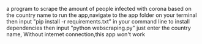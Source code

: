 a program to scrape the amount of people infected with corona based on the country name
to run the app,navigate to the app folder on your terminal
then input "pip install -r requirements.txt" in your command line to install dependencies
then input "python webscraping.py"
just enter the country name,
Without internet connection,this app won't work


